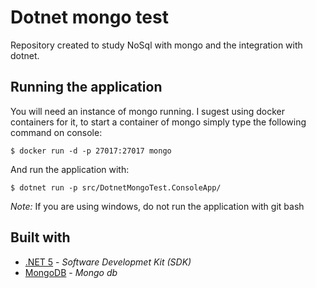 # Dotnet mongo test

Repository created to study NoSql with mongo and the integration with dotnet.

## Running the application

You will need an instance of mongo running. I sugest using docker containers for it, to start a container of mongo simply type the following command on console:

```
$ docker run -d -p 27017:27017 mongo
```

And run the application with:

```
$ dotnet run -p src/DotnetMongoTest.ConsoleApp/
```

*Note:* If you are using windows, do not run the application with git bash

## Built with

- [.NET 5](https://dotnet.microsoft.com/download/dotnet/5.0) - _Software Developmet Kit (SDK)_
- [MongoDB](https://www.mongodb.com/) - _Mongo db_